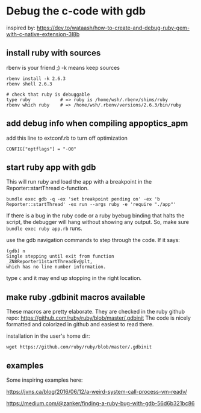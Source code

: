 # Debug the c-code with gdb

inspired by: https://dev.to/wataash/how-to-create-and-debug-ruby-gem-with-c-native-extension-3l8b


## install ruby with sources

rbenv is your friend ;) -k means keep sources

```
rbenv install -k 2.6.3
rbenv shell 2.6.3

# check that ruby is debuggable
type ruby           # => ruby is /home/wsh/.rbenv/shims/ruby
rbenv which ruby    # => /home/wsh/.rbenv/versions/2.6.3/bin/ruby
```


##
## add debug info when compiling appoptics_apm
add this line to extconf.rb to turn off optimization

```
CONFIG["optflags"] = "-O0"
```


##
## start ruby app with gdb

This will run ruby and load the app with a breakpoint in the Reporter::startThread
c-function.

`bundle exec gdb -q -ex 'set breakpoint pending on' -ex 'b Reporter::startThread' -ex run --args ruby -e 'require "./app"'`

If there is a bug in the ruby code or a ruby byebug binding that halts the 
script, the debugger will hang without showing any output. 
So, make sure `bundle exec ruby app.rb` runs.

use the gdb navigation commands to step through the code. If it says:

```
(gdb) n
Single stepping until exit from function _ZN8Reporter11startThreadEv@plt,
which has no line number information.
```

type `c` and it may end up stopping in the right location.

##
## make ruby .gdbinit macros available

These macros are pretty elaborate. They are checked in the ruby github 
repo: https://github.com/ruby/ruby/blob/master/.gdbinit
The code is nicely formatted and colorized in github and easiest to read there.

installation in the user's home dir:
```
wget https://github.com/ruby/ruby/blob/master/.gdbinit
```
##
## examples

Some inspiring examples here:

https://jvns.ca/blog/2016/06/12/a-weird-system-call-process-vm-readv/

https://medium.com/@zanker/finding-a-ruby-bug-with-gdb-56d6b321bc86
